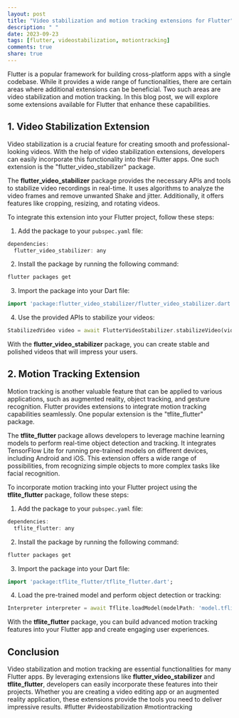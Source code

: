 ```yaml
---
layout: post
title: "Video stabilization and motion tracking extensions for Flutter"
description: " "
date: 2023-09-23
tags: [flutter, videostabilization, motiontracking]
comments: true
share: true
---
```


Flutter is a popular framework for building cross-platform apps with a single codebase. While it provides a wide range of functionalities, there are certain areas where additional extensions can be beneficial. Two such areas are video stabilization and motion tracking. In this blog post, we will explore some extensions available for Flutter that enhance these capabilities.

## 1. Video Stabilization Extension

Video stabilization is a crucial feature for creating smooth and professional-looking videos. With the help of video stabilization extensions, developers can easily incorporate this functionality into their Flutter apps. One such extension is the "flutter_video_stabilizer" package.

The **flutter_video_stabilizer** package provides the necessary APIs and tools to stabilize video recordings in real-time. It uses algorithms to analyze the video frames and remove unwanted Shake and jitter. Additionally, it offers features like cropping, resizing, and rotating videos.

To integrate this extension into your Flutter project, follow these steps:

1. Add the package to your `pubspec.yaml` file:

```dart
dependencies:
  flutter_video_stabilizer: any
```

2. Install the package by running the following command:

```bash
flutter packages get
```

3. Import the package into your Dart file:

```dart
import 'package:flutter_video_stabilizer/flutter_video_stabilizer.dart';
```

4. Use the provided APIs to stabilize your videos:

```dart
StabilizedVideo video = await FlutterVideoStabilizer.stabilizeVideo(videoPath);
```

With the **flutter_video_stabilizer** package, you can create stable and polished videos that will impress your users.

## 2. Motion Tracking Extension

Motion tracking is another valuable feature that can be applied to various applications, such as augmented reality, object tracking, and gesture recognition. Flutter provides extensions to integrate motion tracking capabilities seamlessly. One popular extension is the "tflite_flutter" package.

The **tflite_flutter** package allows developers to leverage machine learning models to perform real-time object detection and tracking. It integrates TensorFlow Lite for running pre-trained models on different devices, including Android and iOS. This extension offers a wide range of possibilities, from recognizing simple objects to more complex tasks like facial recognition.

To incorporate motion tracking into your Flutter project using the **tflite_flutter** package, follow these steps:

1. Add the package to your `pubspec.yaml` file:

```dart
dependencies:
  tflite_flutter: any
```

2. Install the package by running the following command:

```bash
flutter packages get
```

3. Import the package into your Dart file:

```dart
import 'package:tflite_flutter/tflite_flutter.dart';
```

4. Load the pre-trained model and perform object detection or tracking:

```dart
Interpreter interpreter = await Tflite.loadModel(modelPath: 'model.tflite');
```

With the **tflite_flutter** package, you can build advanced motion tracking features into your Flutter app and create engaging user experiences.

## Conclusion

Video stabilization and motion tracking are essential functionalities for many Flutter apps. By leveraging extensions like **flutter_video_stabilizer** and **tflite_flutter**, developers can easily incorporate these features into their projects. Whether you are creating a video editing app or an augmented reality application, these extensions provide the tools you need to deliver impressive results. #flutter #videostabilization #motiontracking